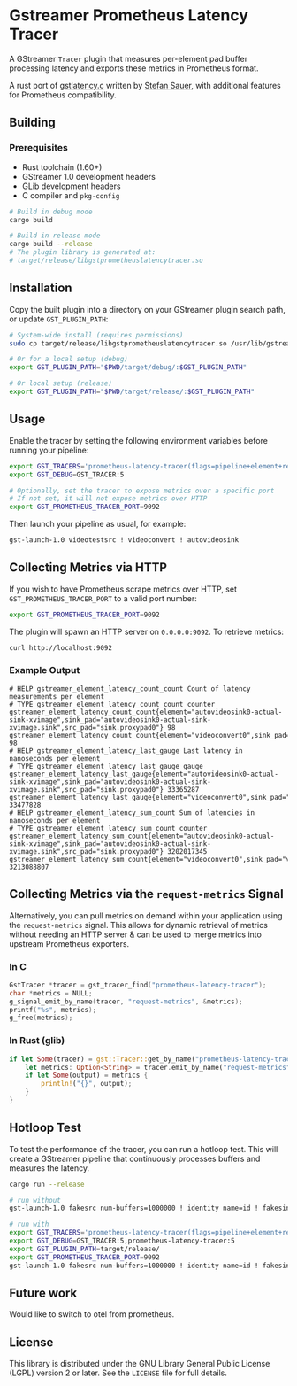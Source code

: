 # Gstreamer Prometheus Latency Tracer

A GStreamer `Tracer` plugin that measures per-element pad buffer processing latency and exports these metrics in Prometheus format.

A rust port of [gstlatency.c](https://gitlab.freedesktop.org/gstreamer/gstreamer/-/blob/main/subprojects/gstreamer/plugins/tracers/gstlatency.c) written by [Stefan Sauer](ensonic@users.sf.net), with additional features for Prometheus compatibility.

## Building

### Prerequisites

- Rust toolchain (1.60+)
- GStreamer 1.0 development headers
- GLib development headers
- C compiler and `pkg-config`

```bash
# Build in debug mode
cargo build

# Build in release mode
cargo build --release
# The plugin library is generated at:
# target/release/libgstprometheuslatencytracer.so
```

## Installation

Copy the built plugin into a directory on your GStreamer plugin search path, or update `GST_PLUGIN_PATH`:

```bash
# System-wide install (requires permissions)
sudo cp target/release/libgstprometheuslatencytracer.so /usr/lib/gstreamer-1.0/

# Or for a local setup (debug)
export GST_PLUGIN_PATH="$PWD/target/debug/:$GST_PLUGIN_PATH"

# Or local setup (release)
export GST_PLUGIN_PATH="$PWD/target/release/:$GST_PLUGIN_PATH"
```

## Usage

Enable the tracer by setting the following environment variables before running your pipeline:

```bash
export GST_TRACERS='prometheus-latency-tracer(flags=pipeline+element+reported)'
export GST_DEBUG=GST_TRACER:5

# Optionally, set the tracer to expose metrics over a specific port
# If not set, it will not expose metrics over HTTP
export GST_PROMETHEUS_TRACER_PORT=9092
```

Then launch your pipeline as usual, for example:

```bash
gst-launch-1.0 videotestsrc ! videoconvert ! autovideosink
```

## Collecting Metrics via HTTP

If you wish to have Prometheus scrape metrics over HTTP, set `GST_PROMETHEUS_TRACER_PORT` to a valid port number:

```bash
export GST_PROMETHEUS_TRACER_PORT=9092
```

The plugin will spawn an HTTP server on `0.0.0.0:9092`. To retrieve metrics:

```bash
curl http://localhost:9092
```

### Example Output

```plaintext
# HELP gstreamer_element_latency_count_count Count of latency measurements per element
# TYPE gstreamer_element_latency_count_count counter
gstreamer_element_latency_count_count{element="autovideosink0-actual-sink-xvimage",sink_pad="autovideosink0-actual-sink-xvimage.sink",src_pad="sink.proxypad0"} 98
gstreamer_element_latency_count_count{element="videoconvert0",sink_pad="videoconvert0.sink",src_pad="videotestsrc0.src"} 98
# HELP gstreamer_element_latency_last_gauge Last latency in nanoseconds per element
# TYPE gstreamer_element_latency_last_gauge gauge
gstreamer_element_latency_last_gauge{element="autovideosink0-actual-sink-xvimage",sink_pad="autovideosink0-actual-sink-xvimage.sink",src_pad="sink.proxypad0"} 33365287
gstreamer_element_latency_last_gauge{element="videoconvert0",sink_pad="videoconvert0.sink",src_pad="videotestsrc0.src"} 33477828
# HELP gstreamer_element_latency_sum_count Sum of latencies in nanoseconds per element
# TYPE gstreamer_element_latency_sum_count counter
gstreamer_element_latency_sum_count{element="autovideosink0-actual-sink-xvimage",sink_pad="autovideosink0-actual-sink-xvimage.sink",src_pad="sink.proxypad0"} 3202017345
gstreamer_element_latency_sum_count{element="videoconvert0",sink_pad="videoconvert0.sink",src_pad="videotestsrc0.src"} 3213088807
```

## Collecting Metrics via the `request-metrics` Signal

Alternatively, you can pull metrics on demand within your application using the `request-metrics` signal. This allows
for dynamic retrieval of metrics without needing an HTTP server & can be used to merge metrics into upstream
Prometheus exporters.

### In C

```c
GstTracer *tracer = gst_tracer_find("prometheus-latency-tracer");
char *metrics = NULL;
g_signal_emit_by_name(tracer, "request-metrics", &metrics);
printf("%s", metrics);
g_free(metrics);
```

### In Rust (glib)

```rust
if let Some(tracer) = gst::Tracer::get_by_name("prometheus-latency-tracer") {
    let metrics: Option<String> = tracer.emit_by_name("request-metrics", &[]);
    if let Some(output) = metrics {
        println!("{}", output);
    }
}
```

## Hotloop Test

To test the performance of the tracer, you can run a hotloop test. This will create a GStreamer pipeline that continuously processes buffers and measures the latency.

```bash
cargo run --release

# run without
gst-launch-1.0 fakesrc num-buffers=1000000 ! identity name=id ! fakesink

# run with
export GST_TRACERS='prometheus-latency-tracer(flags=pipeline+element+reported)'
export GST_DEBUG=GST_TRACER:5,prometheus-latency-tracer:5
export GST_PLUGIN_PATH=target/release/
export GST_PROMETHEUS_TRACER_PORT=9092
gst-launch-1.0 fakesrc num-buffers=1000000 ! identity name=id ! fakesink
```

## Future work

Would like to switch to otel from prometheus.

## License

This library is distributed under the GNU Library General Public License (LGPL) version 2 or later. See the `LICENSE` file for full details.
